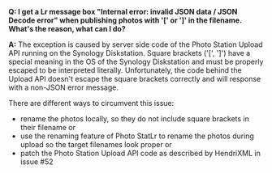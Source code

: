 **Q: I get a Lr message box "Internal error: invalid JSON data / JSON Decode error" when publishing photos with '[' or ']' in the filename. What's the reason, what can I do?**

**A:** The exception is caused by server side code of the Photo Station Upload API running on the Synology Diskstation. Square brackets ('[', ']') have a special meaning in the OS of the Synology Diskstation and must be properly escaped to be interpreted literally. Unfortunately, the code behind the Upload API doesn't escape the square brackets correctly and will response with a non-JSON error message.

There are different ways to circumvent this issue:
- rename the photos locally, so they do not include square brackets in their filename or
- use the renaming feature of Photo StatLr to rename the photos during upload so the target filenames look proper or
- patch the Photo Station Upload API code as described by HendriXML in issue #52
